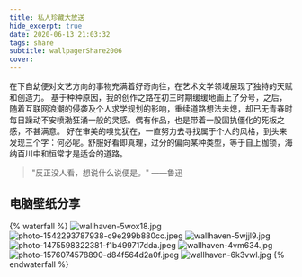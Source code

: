```yaml
---
title: 私人珍藏大放送
hide_excerpt: true
date: 2020-06-13 21:03:32
tags: share
subtitle: wallpagerShare2006
cover:
---
```


在下自幼便对文艺方向的事物充满着好奇向往，在艺术文学领域展现了独特的天赋和创造力。
基于种种原因，我的创作之路在初三时期缓缓地画上了分号，之后，随着互联网浪潮的侵袭及个人求学规划的影响，重续道路想法未熄，却已无青春时每日躁动不安喷渤狂涌一般的灵感。偶有作品，也是带着一股固执僵化的死板之感，不甚满意。
好在审美的嗅觉犹在，一直努力去寻找属于个人的风格，到头来发现三个字：何必呢。舒服好看即真理，过分的偏向某种类型，等于自上枷锁，海纳百川中和恒常才是适合的道路。

> "反正没人看，想说什么说便是。"  ——鲁迅


## 电脑壁纸分享

{% waterfall  %}
![wallhaven-5wox18.jpg](https://i.loli.net/2020/06/13/PMeouOLKmTByNa8.jpg)
![photo-1542293787938-c9e299b880cc.jpeg](https://i.loli.net/2020/06/13/rB5G3psNntvbgjR.jpg)
![wallhaven-5wjjl9.jpg](https://i.loli.net/2020/06/13/UxZN18EoVcrClfF.jpg)
![photo-1475598322381-f1b499717dda.jpeg](https://i.loli.net/2020/06/13/UK6Vj4bsBCZ5MRu.jpg)
![wallhaven-4vm634.jpg](https://i.loli.net/2020/06/13/pNnOhCu1f5SLK7z.jpg)
![photo-1576074578890-d84f564d2a0f.jpeg](https://i.loli.net/2020/06/13/YpFc2JCiqtb5R3l.jpg)
![wallhaven-6k3vwl.jpg](https://i.loli.net/2020/06/13/ZCnS91vVt4ocBxi.jpg)
{% endwaterfall %}
